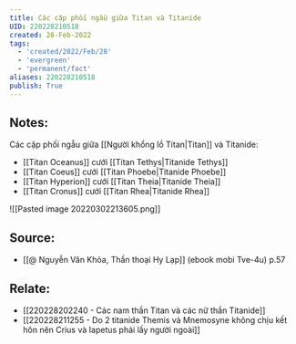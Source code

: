 ```yaml
---
title: Các cặp phối ngẫu giữa Titan và Titanide
UID: 220228210518
created: 28-Feb-2022
tags:
  - 'created/2022/Feb/28'
  - 'evergreen'
  - 'permanent/fact'
aliases: 220228210518
publish: True
---
```

## Notes:
Các cặp phối ngẫu giữa [[Người khổng lồ Titan|Titan]] và Titanide:

- [[Titan Oceanus]] cưới [[Titan Tethys|Titanide Tethys]]
- [[Titan Coeus]] cưới [[Titan Phoebe|Titanide Phoebe]]
- [[Titan Hyperion]] cưới [[Titan Theia|Titanide Theia]]
- [[Titan Cronus]] cưới [[Titan Rhea|Titanide Rhea]]

![[Pasted image 20220302213605.png]]

## Source:
- [[@ Nguyễn Văn Khỏa, Thần thoại Hy Lạp]] (ebook mobi Tve-4u) p.57

## Relate:
- [[220228202240 - Các nam thần Titan và các nữ thần Titanide]]
- [[220228211255 - Do 2 titanide Themis và Mnemosyne không chịu kết hôn nên Crius và Iapetus phải lấy người ngoài]]